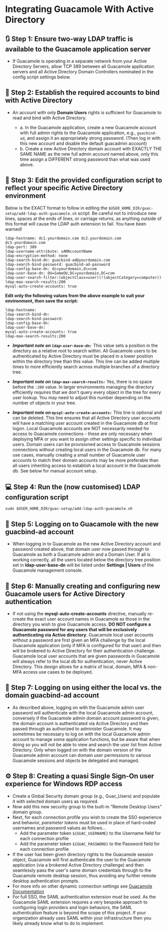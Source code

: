 
# Integrating Guacamole With Active Directory

## :arrows_clockwise: **Step 1: Ensure two-way LDAP traffic is available to the Guacamole application server**

- If Guacamole is operating in a separate network from your Active Directory Servers, allow TCP 389 between all Guacamole application servers and all Active Directory Domain Controllers nominated in the config script settings below.

## :key: **Step 2: Establish the required accounts to bind with Active Directory**

- An account with only **Domain Users** rights is sufficient for Guacamole to read and bind with Active Directory. 

   - a. In the Guacamole application, create a new Guacamole account with full admin rights to the Guacamole application, e.g., `guacbind-ad`, and assign it an appropriately strong password. (Then log in with this new account and disable the default guacadmin account)
   - b. Create a new Active Directory domain account with EXACTLY THE SAME NAME as the new full admin account named above, only this time assign a DIFFERENT strong password than what was used above. 

## :pencil: **Step 3: Edit the provided configuration script to reflect your specific Active Directory environment**

Below is the EXACT format to follow in editing the `$USER_HOME_DIR/guac-setup/add-ldap-auth-guacamole.sh` script. Be careful not to introduce new lines, spaces at the ends of lines, or carriage returns, as anything outside of this format will cause the LDAP auth extension to fail. You have been warned! 

```
ldap-hostname: dc1.yourdomain.com dc2.yourdomain.com dc3.yourdomain.com
ldap-port: 389
ldap-username-attribute: sAMAccountName
ldap-encryption-method: none
ldap-search-bind-dn: guacbind-ad@yourdomain.com
ldap-search-bind-password: guacbind-ad-password
ldap-config-base-dn: dc=yourdomain,dc=com
ldap-user-base-dn: OU=SomeOU,DC=yourdomain,DC=com
ldap-user-search-filter:(objectClass=user)(!(objectCategory=computer))
ldap-max-search-results:200
mysql-auto-create-accounts: true
```

**Edit only the following values from the above example to suit your environment, then save the script:**

```
ldap-hostname:
ldap-search-bind-dn:
ldap-search-bind-password:
ldap-config-base-dn:
ldap-user-base-dn:
mysql-auto-create-accounts: true
ldap-max-search-results:200
```

- **_Important note on `ldap-user-base-dn:`_** This value sets a position in the directory as a relative root to search within. All Guacamole users to be authenticated by Active Directory must be placed in a lower position within the directory tree than this value. This line can be added multiple times to more efficiently search across multiple branches of a directory tree.

- **_Important note on `ldap-max-search-results:`_** Yes, there is no space before the `:200` value. In larger environments managing the directory efficiently requires that we don't query every object in the tree for every user lookup. You may need to adjust this number depending on the number of objects in your tree.

- **_Important note on `mysql-auto-create-accounts:`_** This line is optional and can be deleted. This line ensures that all Active Directory user accounts will have a matching user account created in the Guacamole db at first logon. Local Guacamole accounts are NOT necessarily needed for access to Guacamole connections - these are only necessary when deploying MFA or you want to assign other settings specific to individual users. Domain users can be provisioned access to Guacamole sessions connections without creating local users in the Guacamole db. For many use cases, manually creating a small number of Guacamole user accounts to match their domain accounts may be more preferable than all users inheriting access to establish a local account in the Guacamole db. See below for manual account setup.

## :computer: **Step 4: Run the (now customised) LDAP configuration script**

```shell
sudo $USER_HOME_DIR/guac-setup/add-ldap-auth-guacamole.sh
```

## :door: **Step 5: Logging on to Guacamole with the new guacbind-ad account**

- When logging in to Guacamole as the new Active Directory account and password created above, that domain user now passed through to Guacamole as both a Guacamole admin and a Domain User. If all is working correctly, all the users located below the directory tree position set in **ldap-user-base-dn** will be listed under **Settings | Users** of the Guacamole management console.

## :busts_in_silhouette: **Step 6: Manually creating and configuring new Guacamole users for Active Directory authentication**

- If not using the **mysql-auto-create-accounts** directive, manually re-create the exact user account names in Guacamole as those in the directory you wish to give Guacamole access. **DO NOT configure a Guacamole password for any users that will be exclusively authenticating via Active directory**. Guacamole local user accounts without a password are first given an MFA challenge by the local Guacamole application (only if MFA is configured for that user) and then will be brokered to Active Directory for their authentication challenge. Guacamole local user accounts that are given passwords in Guacamole will always refer to the local db for authentication, never Active Directory. This design allows for a matrix of local, domain, MFA & non-MFA access use cases to be deployed.

## :key: **Step 7: Logging on using either the local vs. the domain guacbind-ad account**

- As described above, logging on with the Guacamole admin user password will authenticate with the local Guacamole admin account, conversely if the Guacamole admin domain account password is given, the domain account is authenticated via Active Directory and then passed through as authorized to administer Guacamole. It may sometimes be necessary to log on with the local Guacamole admin account to manage some application functions, but be aware that when doing so you will not be able to view and search the user list from Active Directory. Only when logged on with the domain version of the Guacamole admin account can domain user permissions to various Guacamole sessions and objects be delegated and managed.

## :gear: **Step 8: Creating a quasi Single Sign-On user experience for Windows RDP access**

- Create a Global Security domain group (e.g., Guac_Users) and populate it with selected domain users as required. 
- Now add this new security group to the built-in “Remote Desktop Users” domain group.
- Next, for each connection profile you wish to create the SSO experience and behavior, _parameter_ _tokens_ must be used in place of hard-coded usernames and password values as follows... 
  - Add the parameter token `${GUAC_USERNAME}` to the Username field for each connection profile
  - Add the parameter token `${GUAC_PASSWORD}` to the Password field for each connection profile
- If the user has been given directory rights to the Guacamole session object, Guacamole will first authenticate the user to the Guacamole application (via a brokered Active Directory challenge) and then seamlessly pass the user's same domain credentials through to the Guacamole remote desktop session, thus avoiding any further remote desktop authentication prompts.
- For more info on other dynamic connection settings see [Guacamole Documentation](https://guacamole.apache.org/doc/gug/configuring-guacamole.html#parameter-tokens)
- For full SSO, the SAML authentication extension must be used. As the Guacamole SAML extension requires a very bespoke approach to configuring login providers and login behaviors, the SAML authentication feature is beyond the scope of this project. If your organization already uses SAML within your infrastructure then you likely already know what to do to implement.
